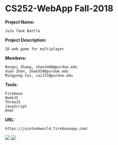 # CS252-WebApp Fall-2018

__Project Name:__
    
    JoJo Tank Battle

__Project Description:__
    
    2D web game for multiplayer

__Members:__

    Rongxi Zhang, zhan2488@purdue.edu
    Xuan Zhan, zhao559@purdue.edu
    Mingyong Cai, cai172@purdue.edu

__Tools:__
    
    Firebase
    NodeJS
    ThreeJS
    JavaScript
    Html
    
__URL:__

    https://jojotankworld.firebaseapp.com/

![][jojo_img]
![][jojo_villains]

[jojo_img]:https://github.com/Cktksk/MyCache/blob/master/ImageLogos/jojos.jpg
[jojo_villains]:https://github.com/Cktksk/MyCache/blob/master/ImageLogos/jojo_villains.jpg
